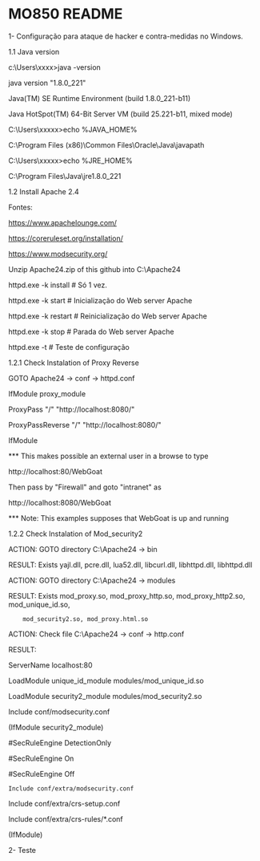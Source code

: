 # MO850 README
1- Configuração para ataque de hacker e contra-medidas no Windows.

   1.1 Java version
   
   c:\Users\xxxx>java -version
   
   java version "1.8.0_221"
   
   Java(TM) SE Runtime Environment (build 1.8.0_221-b11)
   
   Java HotSpot(TM) 64-Bit Server VM (build 25.221-b11, mixed mode)
   
   C:\Users\xxxxx>echo %JAVA_HOME%
   
   C:\Program Files (x86)\Common Files\Oracle\Java\javapath

   C:\Users\xxxxx>echo %JRE_HOME%
   
   C:\Program Files\Java\jre1.8.0_221
   
   
1.2 Install Apache 2.4
   
Fontes: 
   
https://www.apachelounge.com/

https://coreruleset.org/installation/

https://www.modsecurity.org/
   
Unzip Apache24.zip of this github into C:\Apache24

httpd.exe -k install # Só 1 vez.

httpd.exe -k start   # Inicialização do Web server Apache

httpd.exe -k restart # Reinicialização do Web server Apache

httpd.exe -k stop    # Parada do Web server Apache

httpd.exe -t         # Teste de configuração 

1.2.1 Check Instalation of Proxy Reverse

GOTO Apache24 -> conf -> httpd.conf

IfModule proxy_module
   
ProxyPass "/" "http://localhost:8080/"

ProxyPassReverse "/" "http://localhost:8080/"

IfModule

*** This makes possible an external user in a browse to type 

http://localhost:80/WebGoat

Then pass by "Firewall" and goto "intranet" as

http://localhost:8080/WebGoat

*** Note: This examples supposes that WebGoat is up and running

1.2.2 Check Instalation of Mod_security2

ACTION: GOTO directory C:\Apache24 -> bin

RESULT: Exists yajl.dll, pcre.dll, lua52.dll, libcurl.dll, libhttpd.dll, libhttpd.dll

ACTION: GOTO directory C:\Apache24 -> modules

RESULT: Exists mod_proxy.so, mod_proxy_http.so, mod_proxy_http2.so, mod_unique_id.so,

        mod_security2.so, mod_proxy.html.so
        
ACTION: Check file C:\Apache24 -> conf -> http.conf

RESULT:

ServerName localhost:80

LoadModule unique_id_module modules/mod_unique_id.so

LoadModule security2_module modules/mod_security2.so

Include conf/modsecurity.conf

(IfModule security2_module)

#SecRuleEngine DetectionOnly

#SecRuleEngine On

#SecRuleEngine Off

    Include conf/extra/modsecurity.conf
    
Include conf/extra/crs-setup.conf

Include conf/extra/crs-rules/*.conf

(IfModule)

2- Teste
